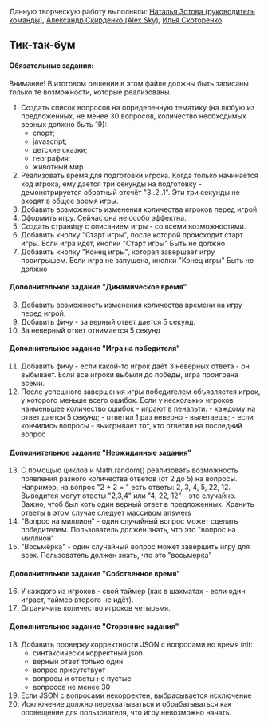 Данную творческую работу выполняли: <a href="https://github.com/Zotova2008">Наталья Зотова (руководитель команды)</a>, <a href="https://github.com/AlexSky23">Александр Скирденко (Alex Sky)</a>, <a href="https://github.com/IlyaPupkin83">Илья Скоторенко</a>

## Тик-так-бум

#### Обязательные задания:

Внимание! В итоговом решении в этом файле должны быть записаны только
те возможности, которые реализованы.

1. Создать список вопросов на определенную тематику (на любую из предложенных,
   не менее 30 вопросов,
   количество необходимых верных должно быть 19):
   - спорт;
   - javascript;
   - детские сказки;
   - география;
   - животный мир
2. Реализовать время для подготовки игрока.
   Когда только начинается ход игрока, ему дается три секунды на
   подготовку - демонстрируется обратный отсчёт "3..2..1".
   Эти три секунды не входят в общее время игры.
3. Добавить возможность изменения количества игроков перед игрой.
4. Оформить игру. Сейчас она не особо эффектна.
5. Создать страницу с описанием игры - со всеми возможностями.
6. Добавить кнопку "Старт игры", после которой происходит старт игры.
   Если игра идёт, кнопки "Старт игры" Быть не должно
7. Добавить кнопку "Конец игры", которая завершает игру проигрышем.
   Если игра не запущена, кнопки "Конец игры" Быть не должно

#### Дополнительное задание "Динамическое время"

8. Добавить возможность изменения количества времени на игру перед
   игрой.
9. Добавить фичу - за верный ответ дается 5 секунд.
10. За неверный ответ отнимается 5 секунд

#### Дополнительное задание "Игра на победителя"

11. Добавить фичу - если какой-то игрок даёт 3 неверных ответа - он
    выбывает. Если все игроки выбыли до победы, игра проиграна всеми.
12. После успешного завершения игры победителем объявляется игрок,
    у которого меньше всего ошибок.
    Если у нескольких игроков наименьшее количество ошибок - играют в
    пенальти: - каждому на ответ дается 5 секунд; - ответил 1 раз неверно - вылетаешь; - если кончились вопросы - выигрывает тот, кто ответил на последний вопрос

#### Дополнительное задание "Неожиданные задания"

13. С помощью циклов и Math.random() реализовать возможность появления разного
    количества ответов (от 2 до 5) на вопросы.
    Например, на вопрос "2 + 2 = " есть ответы: 2, 3, 4, 5, 22, 12.
    Выводится могут ответы "2,3,4" или "4, 22, 12" - это случайно.
    Важно, чтоб был хоть один верный ответ в предложенных.
    Хранить ответы в этом случае следует массивом answers
14. "Вопрос на миллион" - один случайный вопрос может сделать победителем.
    Пользователь должен знать, что это "вопрос на миллион"
15. "Восьмёрка" - один случайный вопрос может завершить игру для всех.
    Пользователь должен знать, что это "восьмерка"

#### Дополнительное задание "Собственное время"

16. У каждого из игроков - свой таймер
    (как в шахматах - если один играет, таймер второго не идёт).
17. Ограничить количество игроков четырьмя.

#### Дополнительное задание "Сторонние задания"

18. Добавить проверку корректности JSON с вопросами во время init:
    - синтаксически корректный json
    - верный ответ только один
    - вопрос присутствует
    - вопросы и ответы не пустые
    - вопросов не менее 30
19. Если JSON с вопросами некорректен, выбрасывается исключение
20. Исключение должно перехватываться и обрабатываться как оповещение
    для пользователя, что игру невозможно начать.
